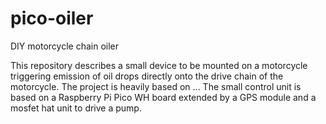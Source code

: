 # pico-oiler
DIY motorcycle chain oiler

This repository describes a small device to be mounted on a motorcycle triggering emission of oil drops directly onto the drive chain of the motorcycle.
The project is heavily based on ...
The small control unit is based on a Raspberry Pi Pico WH board extended by a GPS module and a mosfet hat unit to drive a pump.
